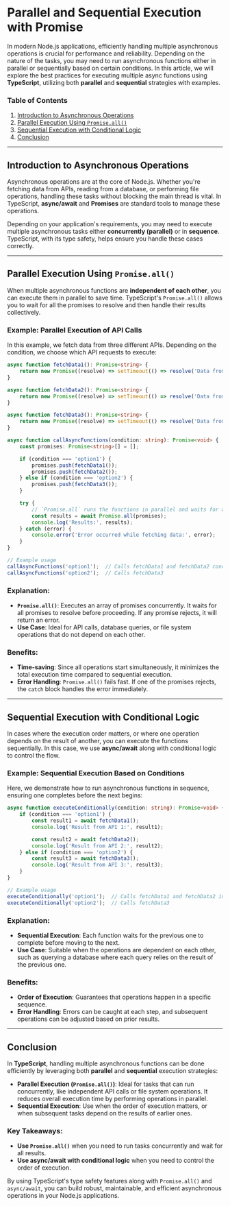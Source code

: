 # Parallel and Sequential Execution with Promise

In modern Node.js applications, efficiently handling multiple asynchronous operations is crucial for performance and reliability. Depending on the nature of the tasks, you may need to run asynchronous functions either in parallel or sequentially based on certain conditions. In this article, we will explore the best practices for executing multiple async functions using **TypeScript**, utilizing both **parallel** and **sequential** strategies with examples.

### Table of Contents
1. [Introduction to Asynchronous Operations](#introduction)
2. [Parallel Execution Using `Promise.all()`](#parallel-execution)
3. [Sequential Execution with Conditional Logic](#sequential-execution)
4. [Conclusion](#conclusion)

---

<a name="introduction"></a>
## Introduction to Asynchronous Operations

Asynchronous operations are at the core of Node.js. Whether you're fetching data from APIs, reading from a database, or performing file operations, handling these tasks without blocking the main thread is vital. In TypeScript, **async/await** and **Promises** are standard tools to manage these operations. 

Depending on your application's requirements, you may need to execute multiple asynchronous tasks either **concurrently (parallel)** or in **sequence**. TypeScript, with its type safety, helps ensure you handle these cases correctly.

---

<a name="parallel-execution"></a>
## Parallel Execution Using `Promise.all()`

When multiple asynchronous functions are **independent of each other**, you can execute them in parallel to save time. TypeScript's `Promise.all()` allows you to wait for all the promises to resolve and then handle their results collectively.

### Example: Parallel Execution of API Calls

In this example, we fetch data from three different APIs. Depending on the condition, we choose which API requests to execute:

```typescript
async function fetchData1(): Promise<string> {
    return new Promise((resolve) => setTimeout(() => resolve('Data from API 1'), 1000));
}

async function fetchData2(): Promise<string> {
    return new Promise((resolve) => setTimeout(() => resolve('Data from API 2'), 1500));
}

async function fetchData3(): Promise<string> {
    return new Promise((resolve) => setTimeout(() => resolve('Data from API 3'), 500));
}

async function callAsyncFunctions(condition: string): Promise<void> {
    const promises: Promise<string>[] = [];

    if (condition === 'option1') {
        promises.push(fetchData1());
        promises.push(fetchData2());
    } else if (condition === 'option2') {
        promises.push(fetchData3());
    }

    try {
        // `Promise.all` runs the functions in parallel and waits for all to complete
        const results = await Promise.all(promises);
        console.log('Results:', results);
    } catch (error) {
        console.error('Error occurred while fetching data:', error);
    }
}

// Example usage
callAsyncFunctions('option1');  // Calls fetchData1 and fetchData2 concurrently
callAsyncFunctions('option2');  // Calls fetchData3
```

### Explanation:
- **`Promise.all()`**: Executes an array of promises concurrently. It waits for all promises to resolve before proceeding. If any promise rejects, it will return an error.
- **Use Case**: Ideal for API calls, database queries, or file system operations that do not depend on each other.

### Benefits:
- **Time-saving**: Since all operations start simultaneously, it minimizes the total execution time compared to sequential execution.
- **Error Handling**: `Promise.all()` fails fast. If one of the promises rejects, the `catch` block handles the error immediately.

---

<a name="sequential-execution"></a>
## Sequential Execution with Conditional Logic

In cases where the execution order matters, or where one operation depends on the result of another, you can execute the functions sequentially. In this case, we use **async/await** along with conditional logic to control the flow.

### Example: Sequential Execution Based on Conditions

Here, we demonstrate how to run asynchronous functions in sequence, ensuring one completes before the next begins:

```typescript
async function executeConditionally(condition: string): Promise<void> {
    if (condition === 'option1') {
        const result1 = await fetchData1();
        console.log('Result from API 1:', result1);

        const result2 = await fetchData2();
        console.log('Result from API 2:', result2);
    } else if (condition === 'option2') {
        const result3 = await fetchData3();
        console.log('Result from API 3:', result3);
    }
}

// Example usage
executeConditionally('option1');  // Calls fetchData1 and fetchData2 in sequence
executeConditionally('option2');  // Calls fetchData3
```

### Explanation:
- **Sequential Execution**: Each function waits for the previous one to complete before moving to the next.
- **Use Case**: Suitable when the operations are dependent on each other, such as querying a database where each query relies on the result of the previous one.

### Benefits:
- **Order of Execution**: Guarantees that operations happen in a specific sequence.
- **Error Handling**: Errors can be caught at each step, and subsequent operations can be adjusted based on prior results.

---

<a name="conclusion"></a>
## Conclusion

In **TypeScript**, handling multiple asynchronous functions can be done efficiently by leveraging both **parallel** and **sequential** execution strategies:

- **Parallel Execution (`Promise.all()`)**: Ideal for tasks that can run concurrently, like independent API calls or file system operations. It reduces overall execution time by performing operations in parallel.
- **Sequential Execution**: Use when the order of execution matters, or when subsequent tasks depend on the results of earlier ones.

### Key Takeaways:
- **Use `Promise.all()`** when you need to run tasks concurrently and wait for all results.
- **Use async/await with conditional logic** when you need to control the order of execution.

By using TypeScript's type safety features along with `Promise.all()` and `async/await`, you can build robust, maintainable, and efficient asynchronous operations in your Node.js applications.

